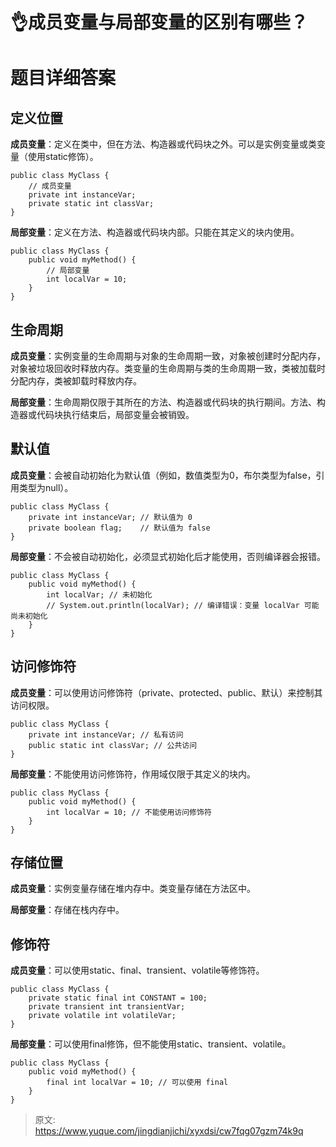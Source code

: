 # 👌成员变量与局部变量的区别有哪些？

# 题目详细答案
## 定义位置
**成员变量**：定义在类中，但在方法、构造器或代码块之外。可以是实例变量或类变量（使用static修饰）。

```plain
public class MyClass {
    // 成员变量
    private int instanceVar;
    private static int classVar;
}
```

**局部变量**：定义在方法、构造器或代码块内部。只能在其定义的块内使用。

```plain
public class MyClass {
    public void myMethod() {
        // 局部变量
        int localVar = 10;
    }
}
```

## 生命周期
**成员变量**：实例变量的生命周期与对象的生命周期一致，对象被创建时分配内存，对象被垃圾回收时释放内存。类变量的生命周期与类的生命周期一致，类被加载时分配内存，类被卸载时释放内存。

**局部变量**：生命周期仅限于其所在的方法、构造器或代码块的执行期间。方法、构造器或代码块执行结束后，局部变量会被销毁。

## 默认值
**成员变量**：会被自动初始化为默认值（例如，数值类型为0，布尔类型为false，引用类型为null）。

```plain
public class MyClass {
    private int instanceVar; // 默认值为 0
    private boolean flag;    // 默认值为 false
}
```

**局部变量**：不会被自动初始化，必须显式初始化后才能使用，否则编译器会报错。

```plain
public class MyClass {
    public void myMethod() {
        int localVar; // 未初始化
        // System.out.println(localVar); // 编译错误：变量 localVar 可能尚未初始化
    }
}
```

## 访问修饰符
**成员变量**：可以使用访问修饰符（private、protected、public、默认）来控制其访问权限。

```plain
public class MyClass {
    private int instanceVar; // 私有访问
    public static int classVar; // 公共访问
}
```

**局部变量**：不能使用访问修饰符，作用域仅限于其定义的块内。

```plain
public class MyClass {
    public void myMethod() {
        int localVar = 10; // 不能使用访问修饰符
    }
}
```

## 存储位置
**成员变量**：实例变量存储在堆内存中。类变量存储在方法区中。

**局部变量**：存储在栈内存中。

## 修饰符
**成员变量**：可以使用static、final、transient、volatile等修饰符。

```plain
public class MyClass {
    private static final int CONSTANT = 100;
    private transient int transientVar;
    private volatile int volatileVar;
}
```

**局部变量**：可以使用final修饰，但不能使用static、transient、volatile。

```plain
public class MyClass {
    public void myMethod() {
        final int localVar = 10; // 可以使用 final
    }
}
```



> 原文: <https://www.yuque.com/jingdianjichi/xyxdsi/cw7fqg07gzm74k9q>